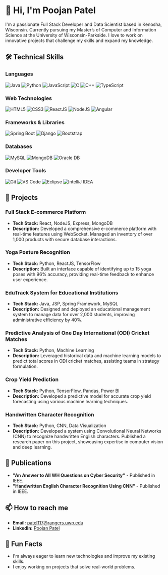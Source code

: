 # 👋 Hi, I'm Poojan Patel


I'm a passionate Full Stack Developer and Data Scientist based in Kenosha, Wisconsin. Currently pursuing my Master’s of Computer and Information Science at the University of Wisconsin-Parkside. I love to work on innovative projects that challenge my skills and expand my knowledge.

## 🛠️ Technical Skills

### Languages
![Java](https://img.shields.io/badge/Java-%23ED8B00.svg?style=for-the-badge&logo=openjdk&logoColor=white)
![Python](https://img.shields.io/badge/Python-%2314354C.svg?style=for-the-badge&logo=python&logoColor=white)
![JavaScript](https://img.shields.io/badge/JavaScript-%23323330.svg?style=for-the-badge&logo=javascript&logoColor=%23F7DF1E)
![C](https://img.shields.io/badge/C-%2300599C.svg?style=for-the-badge&logo=c&logoColor=white)
![C++](https://img.shields.io/badge/C++-%2300599C.svg?style=for-the-badge&logo=c%2B%2B&logoColor=white)
![TypeScript](https://img.shields.io/badge/TypeScript-%23007ACC.svg?style=for-the-badge&logo=typescript&logoColor=white)

### Web Technologies
![HTML5](https://img.shields.io/badge/HTML5-%23E34F26.svg?style=for-the-badge&logo=html5&logoColor=white)
![CSS3](https://img.shields.io/badge/CSS3-%231572B6.svg?style=for-the-badge&logo=css3&logoColor=white)
![ReactJS](https://img.shields.io/badge/React-%2320232a.svg?style=for-the-badge&logo=react&logoColor=%2361DAFB)
![NodeJS](https://img.shields.io/badge/Node.js-%2343853D.svg?style=for-the-badge&logo=node.js&logoColor=white)
![Angular](https://img.shields.io/badge/Angular-%23DD0031.svg?style=for-the-badge&logo=angular&logoColor=white)

### Frameworks & Libraries
![Spring Boot](https://img.shields.io/badge/Spring%20Boot-%236DB33F.svg?style=for-the-badge&logo=spring-boot&logoColor=white)
![Django](https://img.shields.io/badge/Django-%23092E20.svg?style=for-the-badge&logo=django&logoColor=white)
![Bootstrap](https://img.shields.io/badge/Bootstrap-%23563D7C.svg?style=for-the-badge&logo=bootstrap&logoColor=white)

### Databases
![MySQL](https://img.shields.io/badge/MySQL-%2300f.svg?style=for-the-badge&logo=mysql&logoColor=white)
![MongoDB](https://img.shields.io/badge/MongoDB-%2347A248.svg?style=for-the-badge&logo=mongodb&logoColor=white)
![Oracle DB](https://img.shields.io/badge/Oracle%20DB-F80000?style=for-the-badge&logo=oracle&logoColor=white)

### Developer Tools
![Git](https://img.shields.io/badge/Git-%23F05032.svg?style=for-the-badge&logo=git&logoColor=white)
![VS Code](https://img.shields.io/badge/VS%20Code-%23007ACC.svg?style=for-the-badge&logo=visual-studio-code&logoColor=white)
![Eclipse](https://img.shields.io/badge/Eclipse-%232C2255.svg?style=for-the-badge&logo=eclipse&logoColor=white)
![IntelliJ IDEA](https://img.shields.io/badge/IntelliJ%20IDEA-%23000000.svg?style=for-the-badge&logo=intellij-idea&logoColor=white)

## 🚀 Projects

### Full Stack E-commerce Platform
- **Tech Stack:** React, NodeJS, Express, MongoDB
- **Description:** Developed a comprehensive e-commerce platform with real-time features using WebSocket. Managed an inventory of over 1,000 products with secure database interactions.

### Yoga Posture Recognition
- **Tech Stack:** Python, ReactJS, TensorFlow
- **Description:** Built an interface capable of identifying up to 15 yoga poses with 96% accuracy, providing real-time feedback to enhance user experience.

### EduTrack System for Educational Institutions
- **Tech Stack:** Java, JSP, Spring Framework, MySQL
- **Description:** Designed and deployed an educational management system to manage data for over 2,000 students, improving administrative efficiency by 40%.

### Predictive Analysis of One Day International (ODI) Cricket Matches
- **Tech Stack:** Python, Machine Learning
- **Description:** Leveraged historical data and machine learning models to predict total scores in ODI cricket matches, assisting teams in strategy formulation.

### Crop Yield Prediction
- **Tech Stack:** Python, TensorFlow, Pandas, Power BI
- **Description:** Developed a predictive model for accurate crop yield forecasting using various machine learning techniques.

### Handwritten Character Recognition
- **Tech Stack:** Python, CNN, Data Visualization
- **Description:** Developed a system using Convolutional Neural Networks (CNN) to recognize handwritten English characters. Published a research paper on this project, showcasing expertise in computer vision and deep learning.

## 📜 Publications

- **"An Answer to All WH Questions on Cyber Security"** - Published in IEEE.
- **"Handwritten English Character Recognition Using CNN"** - Published in IEEE.

## 📫 How to reach me
- **Email:** [patel117@rangers.uwp.edu](mailto:patel117@rangers.uwp.edu)
- **LinkedIn:** [Poojan Patel](https://www.linkedin.com/in/poojan-patel-4a4412282/)

## 🌱 Fun Facts
- I'm always eager to learn new technologies and improve my existing skills.
- I enjoy working on projects that solve real-world problems.
